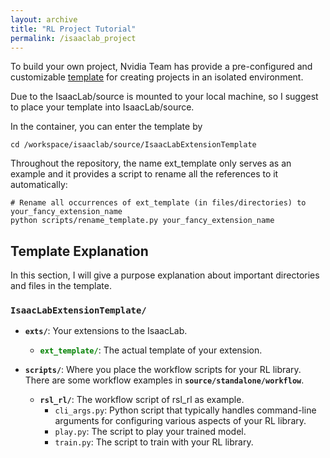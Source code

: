 ```yaml
---
layout: archive
title: "RL Project Tutorial"
permalink: /isaaclab_project
---
```


To build your own project, Nvidia Team has provide a pre-configured and customizable [template](https://github.com/isaac-sim/IsaacLabExtensionTemplate.git) for creating projects in an isolated environment.

Due to the IsaacLab/source is mounted to your local machine, so I suggest to place your template into IsaacLab/source.

In the container, you can enter the template by
```
cd /workspace/isaaclab/source/IsaacLabExtensionTemplate
```

Throughout the repository, the name ext_template only serves as an example and it provides a script to rename all the references to it automatically:
```
# Rename all occurrences of ext_template (in files/directories) to your_fancy_extension_name
python scripts/rename_template.py your_fancy_extension_name
```

<H2> Template Explanation </H2>

In this section, I will give a purpose explanation about important directories and files in the template.
<!-- 
### `IsaacLabExtensionTemplate/`
- **`main/`**: Contains the main application code and resources.
  - **`java/`**: Source code for the main application.
    - `Main.java`: The entry point of the application.
  - **`resources/`**: Configuration files and other resources needed by the application.
    - `application.properties`: Application configuration settings.
  - **`webapp/`**: Web application resources.
    - `index.html`: The main HTML file for the web interface. -->


### `IsaacLabExtensionTemplate/`
- **`exts/`**: Your extensions to the IsaacLab.
    - <span style="color: green;">**`ext_template/`**</span>: The actual template of your extension.

- **`scripts/`**: Where you place the workflow scripts for your RL library. There are some workflow examples in **`source/standalone/workflow`**.
    - **`rsl_rl/`**: The workflow script of rsl_rl as example.
        - `cli_args.py`: Python script that typically handles command-line arguments for configuring various aspects of your RL library.
        - `play.py`: The script to play your trained model.
        - `train.py`: The script to train with your RL library.